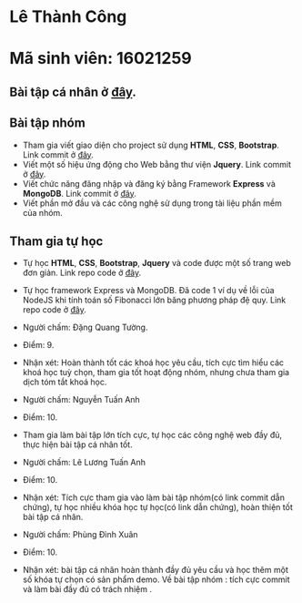# Lê Thành Công
# Mã sinh viên: 16021259

## Bài tập cá nhân ở [đây](https://github.com/kedumuc1712/INT2208-2-2018/tree/master/LeThanhCong/Bai%20Tap%20Tuan%206).

## Bài tập nhóm
- Tham gia viết giao diện cho project sử dụng **HTML**, **CSS**, **Bootstrap**. Link commit ở [đây](https://github.com/ACD-Team/INT2208-2-2018/commit/51cb733fa3b5a4985eaf507bc9c0c2d572589999).
- Viết một số hiệu ứng động cho Web bằng thư viện **Jquery**. Link commit ở [đây](https://github.com/ACD-Team/INT2208-2-2018/commit/51cb733fa3b5a4985eaf507bc9c0c2d572589999).
- Viết chức năng đăng nhập và đăng ký bằng Framework **Express** và **MongoDB**. Link commit ở [đây](https://github.com/ACD-Team/INT2208-2-2018/commit/d99d8917d59c0ee39101f0637172a08cb9ed9a2f).
- Viết phần mở đầu và các công nghệ sử dụng trong tài liệu phần mềm của nhóm.

## Tham gia tự học
- Tự học **HTML**, **CSS**, **Bootstrap**, **Jquery** và code được một số trang web đơn giản. Link repo code ở [đây](https://github.com/kedumuc1712/web).
- Tự học framework Express và MongoDB. Đã code 1 ví dụ về lỗi của NodeJS khi tính toán số Fibonacci lớn băng phương pháp đệ quy. Link repo code ở [đây](https://github.com/kedumuc1712/NodeJS-Fibonacci).

- Người chấm: Đặng Quang Tường.
- Điểm: 9.
- Nhận xét: Hoàn thành tốt các khoá học yêu cầu, tích cực tìm hiểu các khoá học tuỳ chọn, tham gia tốt hoạt động nhóm, nhưng chưa tham gia dịch tóm tắt khoá học.

- Người chấm: Nguyễn Tuấn Anh
- Điểm: 10.
- Tham gia làm bài tập lớn tích cực, tự học các công nghệ web đầy đủ, thực hiện bài tập cá nhân tốt.


- Người chấm: Lê Lương Tuấn Anh
- Điểm: 10.
- Nhận xét: Tích cực tham gia vào làm bài tập nhóm(có link commit dẫn chứng), tự học nhiều khóa học tự học(có link dẫn chứng), hoàn thiện tốt bài tập cá nhân.

- Người chấm: Phùng Đình Xuân
- Điểm: 10.
- Nhận xét: bài tập cá nhân hoàn thành đầy đủ yêu cầu và học thêm một số khóa tự chọn có sản phẩm demo. Về bài tập nhóm : tích cực commit và làm bài đầy đủ có trách nhiệm .

